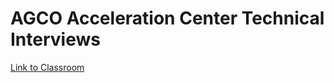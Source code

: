 # AGCO Acceleration Center Technical Interviews

[Link to Classroom](https://classroom.github.com/a/jZIaIlQd)
